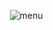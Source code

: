 <p align="center">
  <img src="https://github.com/AlexN09/15puzzle/assets/136352046/feadad46-07e0-4d5f-b888-d4bf3c3222fa" alt="menu" style="margin-left: 20px;">
</p>
